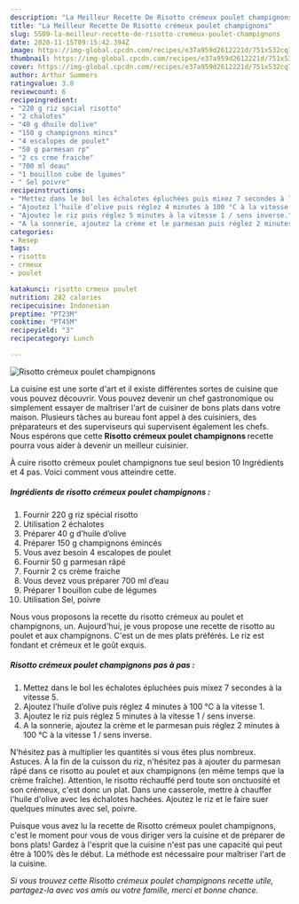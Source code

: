 ```yaml
---
description: "La Meilleur Recette De Risotto crémeux poulet champignons"
title: "La Meilleur Recette De Risotto crémeux poulet champignons"
slug: 5509-la-meilleur-recette-de-risotto-cremeux-poulet-champignons
date: 2020-11-15T09:15:42.394Z
image: https://img-global.cpcdn.com/recipes/e37a959d2612221d/751x532cq70/risotto-cremeux-poulet-champignons-photo-principale-de-la-recette.jpg
thumbnail: https://img-global.cpcdn.com/recipes/e37a959d2612221d/751x532cq70/risotto-cremeux-poulet-champignons-photo-principale-de-la-recette.jpg
cover: https://img-global.cpcdn.com/recipes/e37a959d2612221d/751x532cq70/risotto-cremeux-poulet-champignons-photo-principale-de-la-recette.jpg
author: Arthur Summers
ratingvalue: 3.8
reviewcount: 6
recipeingredient:
- "220 g riz spcial risotto"
- "2 chalotes"
- "40 g dhuile dolive"
- "150 g champignons mincs"
- "4 escalopes de poulet"
- "50 g parmesan rp"
- "2 cs crme fraiche"
- "700 ml deau"
- "1 bouillon cube de lgumes"
- " Sel poivre"
recipeinstructions:
- "Mettez dans le bol les échalotes épluchées puis mixez 7 secondes à la vitesse 5."
- "Ajoutez l’huile d’olive puis réglez 4 minutes à 100 °C à la vitesse 1."
- "Ajoutez le riz puis réglez 5 minutes à la vitesse 1 / sens inverse."
- "A la sonnerie, ajoutez la crème et le parmesan puis réglez 2 minutes à 100 °C à la vitesse 1 / sens inverse."
categories:
- Resep
tags:
- risotto
- crmeux
- poulet

katakunci: risotto crmeux poulet 
nutrition: 282 calories
recipecuisine: Indonesian
preptime: "PT23M"
cooktime: "PT45M"
recipeyield: "3"
recipecategory: Lunch

---
```



![Risotto crémeux poulet champignons](https://img-global.cpcdn.com/recipes/e37a959d2612221d/751x532cq70/risotto-cremeux-poulet-champignons-photo-principale-de-la-recette.jpg)

La cuisine est une sorte d'art et il existe différentes sortes de cuisine que vous pouvez découvrir. Vous pouvez devenir un chef gastronomique ou simplement essayer de maîtriser l'art de cuisiner de bons plats dans votre maison. Plusieurs tâches au bureau font appel à des cuisiniers, des préparateurs et des superviseurs qui supervisent également les chefs. Nous espérons que cette <strong> Risotto crémeux poulet champignons </strong> recette pourra vous aider à devenir un meilleur cuisinier.

<!--inarticleads1-->

À cuire risotto crémeux poulet champignons tue seul besion 10 Ingrédients et 4 pas. Voici comment vous atteindre cette.

##### Ingrédients de risotto crémeux poulet champignons :

1. Fournir 220 g riz spécial risotto
1. Utilisation 2 échalotes
1. Préparer 40 g d’huile d’olive
1. Préparer 150 g champignons émincés
1. Vous avez besoin 4 escalopes de poulet
1. Fournir 50 g parmesan râpé
1. Fournir 2 cs crème fraiche
1. Vous devez vous préparer 700 ml d’eau
1. Préparer 1 bouillon cube de légumes
1. Utilisation  Sel, poivre


Nous vous proposons la recette du risotto crémeux au poulet et champignons, un. Aujourd&#39;hui, je vous propose une recette de risotto au poulet et aux champignons. C&#39;est un de mes plats préférés. Le riz est fondant et crémeux et le goût exquis. 

<!--inarticleads2-->

##### Risotto crémeux poulet champignons pas à pas :

1. Mettez dans le bol les échalotes épluchées puis mixez 7 secondes à la vitesse 5.
1. Ajoutez l’huile d’olive puis réglez 4 minutes à 100 °C à la vitesse 1.
1. Ajoutez le riz puis réglez 5 minutes à la vitesse 1 / sens inverse.
1. A la sonnerie, ajoutez la crème et le parmesan puis réglez 2 minutes à 100 °C à la vitesse 1 / sens inverse.


N&#39;hésitez pas à multiplier les quantités si vous êtes plus nombreux. Astuces. À la fin de la cuisson du riz, n&#39;hésitez pas à ajouter du parmesan râpé dans ce risotto au poulet et aux champignons (en même temps que la crème fraîche). Attention, le risotto réchauffé perd toute son onctuosité et son crémeux, c&#39;est donc un plat. Dans une casserole, mettre à chauffer l&#39;huile d&#39;olive avec les échalotes hachées. Ajoutez le riz et le faire suer quelques minutes avec sel, poivre. 

<!--inarticleads1-->

<p>
Puisque vous avez lu la recette de Risotto crémeux poulet champignons, c'est le moment pour vous de vous diriger vers la cuisine et de préparer de bons plats! Gardez à l'esprit que la cuisine n'est pas une capacité qui peut être à 100% dès le début. La méthode est nécessaire pour maîtriser l'art de la cuisine.
</p>

<p>
<i>Si vous trouvez cette Risotto crémeux poulet champignons recette utile, partagez-la avec vos amis ou votre famille, merci et bonne chance.</i>
</p>
